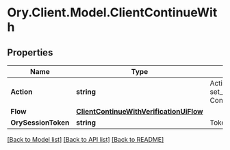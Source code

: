 # Ory.Client.Model.ClientContinueWith

## Properties

Name | Type | Description | Notes
------------ | ------------- | ------------- | -------------
**Action** | **string** | Action will always be &#x60;set_ory_session_token&#x60; set_ory_session_token ContinueWithActionSetOrySessionTokenString | 
**Flow** | [**ClientContinueWithVerificationUiFlow**](ClientContinueWithVerificationUiFlow.md) |  | 
**OrySessionToken** | **string** | Token is the token of the session | 

[[Back to Model list]](../README.md#documentation-for-models) [[Back to API list]](../README.md#documentation-for-api-endpoints) [[Back to README]](../README.md)

